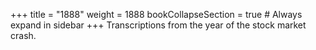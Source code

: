+++
title = "1888"
weight = 1888
bookCollapseSection = true  # Always expand in sidebar
+++
Transcriptions from the year of the stock market crash.

